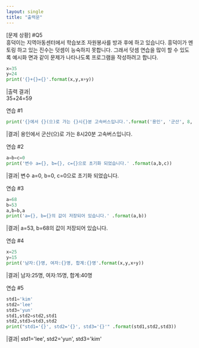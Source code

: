 ```yaml
---
layout: single
title: "출력문"
---
```


[문제 상황]  #Q5  
흥덕이는 지역아동센터에서 학습보조 자원봉사를 방과 후에 하고 있습니다. 흥덕이가 멘토링 하고 있는 진수는 덧셈이 능숙하지 못합니다. 그래서 덧셈 연습을 많이 할 수 있도록 예시화 면과 같이 문제가 나타나도록 프로그램을 작성하려고 합니다. 

~~~python
x=35
y=24
print('{}+{}={}'.format(x,y,x+y)) 
~~~

|출력 결과|  
35+24=59


연습 #1

~~~python
print('{}에서 {}(으)로 가는 {}시{}분 고속버스입니다.'.format('용인', '군산', 8, 20))
~~~

|결과|
용인에서 군산(으)로 가는 8시20분 고속버스입니다.


연습 #2

~~~python
a=b=c=0
print('변수 a={}, b={}, c={}으로 초기화 되었습니다.' .format(a,b,c))
~~~

|결과|
변수 a=0, b=0, c=0으로 초기화 되었습니다.


연습 #3

~~~python
a=68 
b=53
a,b=b,a
print('a={}, b={}의 값이 저장되어 있습니다.' .format(a,b))
~~~

|결과|
a=53, b=68의 값이 저장되어 있습니다.


연습 #4

~~~python
x=25
y=15
print('남자:{}명, 여자:{}명, 합계:{}명'.format(x,y,x+y))
~~~

|결과|
남자:25명, 여자:15명, 합계:40명


연습 #5

~~~python
std1='kim'
std2='lee'
std3='yun'
std1,std2=std2,std1
std2,std3=std3,std2
print("std1='{}', std2='{}', std3='{}'" .format(std1,std2,std3))
~~~

|결과|
std1='lee', std2='yun', std3='kim'

